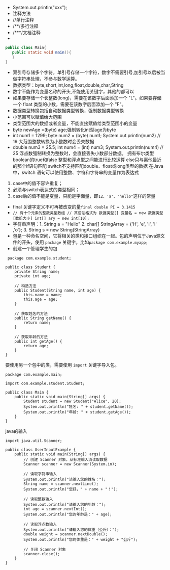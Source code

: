  - System.out.println("xxx");
 - 注释方法
 - //单行注释
 - /**/多行注释
 - /***/文档注释
 -
 ```java
public class Main{
	public static void main(){
	}
}
```
- 双引号存储多个字符，单引号存储一个字符，数字不需要引号,加引号以后被当做字符串处理，不参与数学运算。
- 数据类型：byte,short,int,long,float,double,char,String
- 数字不能作为变量名称的开头,不能使用关键字，其他的都可以
- 如果要存储一个长整数(long)，需要在该数字后面添加一个 "L"。如果要存储一个 float 类型的小数，需要在该数字后面添加一个 "F"。
- 数据类型转换包括自动数据类型转换，强制数据类型转换
- 小范围可以赋值给大范围
- 类型范围大的数据或者变量，不能直接赋值给类型范围小的变量
- byte newAge =(byte) age;强制转化int型age为byte
- int num1 = 1299;
byte num2 = (byte) num1;
System.out.println(num2) // 19 大范围整数转换为小整数时会丢失数据
- double num3 = 25.5;
int num4 = (int) num3;
System.out.println(num4) // 25 浮点数强制转换为整数时，会直接丢失小数部分数据。
拥有布尔类型boolean的true和false
整型和浮点型之间能进行比较运算
else只与离他最近的那个if语句匹配
switch不支持匹配double、float或long类型的数据
在Java中，switch 语句可以使用整数、字符和字符串的变量作为表达式
1.  case中的值不容许重复；
2.  必须与switch表达式的类型相同；
3.  case后的值不能是变量，只能是字面量，即`12、'a'、"hello"`这样的常量
- final 关键字定义不可再被改变的量`final double PI = 3.1415`
- `// 有十个元素的整数类型数组
// 其语法格式为 数据类型[] 变量名 = new 数据类型[数组大小]
int[] ary = new int[10];`
- 字符串声明：1. String a = "Hello" 2. char[] StringArray = {'H', 'e', 'l', 'l' ,'o'}; 3. String s = new String(StringArray)
- 包是一种命名空间，它将相关的类和接口组织在一起。包的声明位于Java源文件的开头，使用 `package` 关键字。比如`package com.example.myapp;`
- 创建一个管理学生的包
```
 package com.example.student;

public class Student {
    private String name;
    private int age;

    // 构造方法
    public Student(String name, int age) {
        this.name = name;
        this.age = age;
    }

    // 获取姓名的方法
    public String getName() {
        return name;
    }

    // 获取年龄的方法
    public int getAge() {
        return age;
    }
}
```
要使用另一个包中的类，需要使用 `import` 关键字导入包。
```
package com.example.main;

import com.example.student.Student;

public class Main {
    public static void main(String[] args) {
        Student student = new Student("Alice", 20);
        System.out.println("姓名: " + student.getName());
        System.out.println("年龄: " + student.getAge());
    }
}
```
java的输入
```
import java.util.Scanner;

public class UserInputExample {
    public static void main(String[] args) {
        // 创建 Scanner 对象，从标准输入流读取数据
        Scanner scanner = new Scanner(System.in);
        
        // 读取字符串输入
        System.out.println("请输入您的姓名：");
        String name = scanner.nextLine();
        System.out.println("您好，" + name + "！");
        
        // 读取整数输入
        System.out.println("请输入您的年龄：");
        int age = scanner.nextInt();
        System.out.println("您的年龄是：" + age);
        
        // 读取浮点数输入
        System.out.println("请输入您的体重（公斤）：");
        double weight = scanner.nextDouble();
        System.out.println("您的体重是：" + weight + "公斤");
        
        // 关闭 Scanner 对象
        scanner.close();
    }
}
```
<!--stackedit_data:
eyJoaXN0b3J5IjpbMTEyNDk4MDE0NiwxMjU3NjgzNTQ1LDE5Nz
cyNzkzNjcsMjg3ODQzMzYwLDExOTgyOTAxNzAsLTczMzk4MTc0
NCwxODQzNzY4MjM2LDEzNTc1MTYxMTQsLTE4OTkwNzczODgsLT
E2NDI1ODI5NzMsLTEwNDkwOTcwNjIsLTEzNjk3NDcxMDEsODcw
Nzk4OTksNzI2OTM3MjZdfQ==
-->